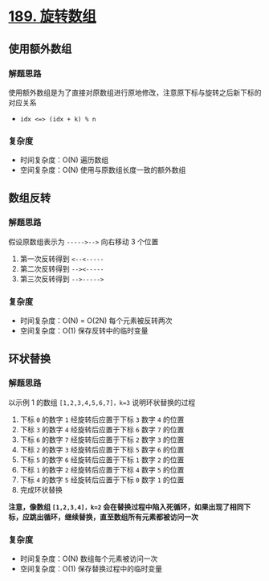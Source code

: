 # [189. 旋转数组](https://leetcode-cn.com/problems/rotate-array/solution/xuan-zhuan-shu-zu-by-leetcode-solution-nipk/)

## 使用额外数组

### 解题思路

使用额外数组是为了直接对原数组进行原地修改，注意原下标与旋转之后新下标的对应关系

- `idx <=> (idx + k) % n`

### 复杂度

- 时间复杂度：O(N) 遍历数组
- 空间复杂度：O(N) 使用与原数组长度一致的额外数组

## 数组反转

### 解题思路

假设原数组表示为 `----->-->` 向右移动 3 个位置

1. 第一次反转得到 `<--<-----`
2. 第二次反转得到 `--><-----`
3. 第三次反转得到 `-->----->`

### 复杂度

- 时间复杂度：O(N) = O(2N) 每个元素被反转两次
- 空间复杂度：O(1) 保存反转中的临时变量

## 环状替换

### 解题思路

以示例 1 的数组 `[1,2,3,4,5,6,7]，k=3` 说明环状替换的过程

1. 下标 `0` 的数字 `1` 经旋转后应置于下标 `3` 数字 `4` 的位置
2. 下标 `3` 的数字 `4` 经旋转后应置于下标 `6` 数字 `7` 的位置
3. 下标 `6` 的数字 `7` 经旋转后应置于下标 `2` 数字 `3` 的位置
4. 下标 `2` 的数字 `3` 经旋转后应置于下标 `5` 数字 `6` 的位置
5. 下标 `5` 的数字 `6` 经旋转后应置于下标 `1` 数字 `2` 的位置
6. 下标 `1` 的数字 `2` 经旋转后应置于下标 `4` 数字 `5` 的位置
7. 下标 `4` 的数字 `5` 经旋转后应置于下标 `0` 数字 `1` 的位置
8. 完成环状替换

**注意，像数组 `[1,2,3,4]，k=2` 会在替换过程中陷入死循环，如果出现了相同下标，应跳出循环，继续替换，直至数组所有元素都被访问一次**

### 复杂度

- 时间复杂度：O(N) 数组每个元素被访问一次
- 空间复杂度：O(1) 保存替换过程中的临时变量
